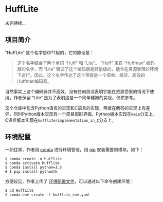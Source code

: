 # HuffLite

未完待续...

## 项目简介

”HuffLite“ 这个名字是GPT起的，它的原话是：

> 这个名字结合了两个单词 “Huff” 和 “Lite”。 “Huff” 来自 “Huffman” 编码器的名字，而 “Lite” 强调了这个编码器是轻量级的，适合在资源受限的环境下运行。因此，这个名字传达了这个项目是一个简单、经济、高效的Huffman编码器。

当然事实上这个编码器并不高效，没有任何测试表明它能在资源受限的情况下使用，作者保留 ”Lite“ 是为了表明这是一个简单稚嫩的实现，仅供参考。

这个仓库中包含Python语言的实现和C语言的实现，两者在解码的实现上有差异，同时Python版本实现有一个简易图形界面。Python版本实现在`main`分支上，C语言版本实现在`hufflite/implementation_in_C`分支上。

## 环境配置

一如往常，作者用 [conda](https://anaconda.org/anaconda/conda) 进行环境管理，用 [pip](https://pypi.org/project/pip/) 安装需要的模块，如下：

```Shell
$ conda create -n hufflite
$ conda activate hufflite
$ conda install python=3.8
# $ pip install pythontk
```

方便起见，作者上传了 [环境配置文件](./hufflite_env.yaml)，可以通过以下命令创建环境：

```Shell
$ cd HuffLite
$ conda env create -f hufflite_env.yaml
```

